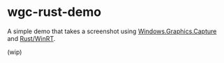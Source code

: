 # wgc-rust-demo
A simple demo that takes a screenshot using [Windows.Graphics.Capture](https://docs.microsoft.com/en-us/windows/uwp/audio-video-camera/screen-capture) and [Rust/WinRT](https://github.com/microsoft/winrt-rs). 

(wip)
